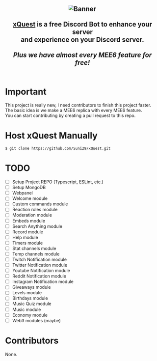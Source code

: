 <h2 align="center">
  <img src="https://raw.githubusercontent.com/Suni29/xQuest/main/README/xQuestBanner-medium.png" alt="Banner"/>
  <br/><br/>
  <a href="https://xquest.website">xQuest</a> is a free Discord Bot to enhance your server
  <br/>
  and experience on your Discord server.
  <br/><br/>
  <i>Plus we have almost every MEE6 feature for free!</i>
  <br/><br/>
</h2>

# Important
This project is really new, I need contributors to finish this project faster.<br/>
The basic idea is we make a MEE6 replica with every MEE6 feature.<br/>
You can start contributing by creating a pull request to this repo.<br/>

# Host xQuest Manually

```bash
$ git clone https://github.com/Suni29/xQuest.git
```

# TODO

- [ ] Setup Project REPO (Typescript, ESLint, etc.)
- [ ] Setup MongoDB
- [ ] Webpanel
- [ ] Welcome module
- [ ] Custom commands module
- [ ] Reaction roles module
- [ ] Moderation module
- [ ] Embeds module
- [ ] Search Anything module
- [ ] Record module
- [ ] Help module
- [ ] Timers module
- [ ] Stat channels module
- [ ] Temp channels module
- [ ] Twitch Notification module
- [ ] Twitter Notification module
- [ ] Youtube Notification module
- [ ] Reddit Notification module
- [ ] Instagram Notification module
- [ ] Giveaways module
- [ ] Levels module
- [ ] Birthdays module
- [ ] Music Quiz module
- [ ] Music module
- [ ] Economy module
- [ ] Web3 modules (maybe)

# Contributors
None.
